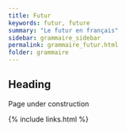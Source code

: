 ```yaml
---
title: Futur
keywords: futur, future
summary: "Le futur en français"
sidebar: grammaire_sidebar
permalink: grammaire_futur.html
folder: grammaire
---
```


## Heading

Page under construction

{% include links.html %}
